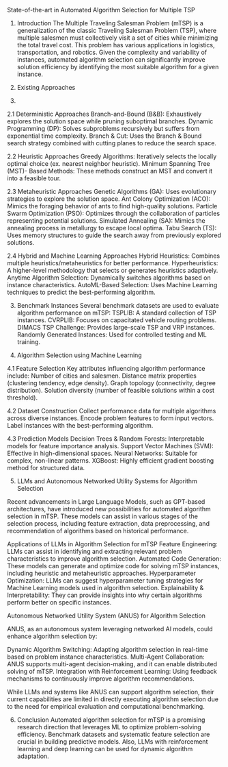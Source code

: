 State-of-the-art in Automated Algorithm Selection for Multiple TSP

1. Introduction
The Multiple Traveling Salesman Problem (mTSP) is a generalization of the classic Traveling Salesman Problem (TSP), where multiple salesmen must collectively visit a set of cities while minimizing the total travel cost. This problem has various applications in logistics, transportation, and robotics. Given the complexity and variability of instances, automated algorithm selection can significantly improve solution efficiency by identifying the most suitable algorithm for a given instance.

2. Existing Approaches
3. 
2.1 Deterministic Approaches
Branch-and-Bound (B&B): Exhaustively explores the solution space while pruning suboptimal branches.
Dynamic Programming (DP): Solves subproblems recursively but suffers from exponential time complexity.
Branch & Cut: Uses the Branch & Bound search strategy combined with cutting planes to reduce the search space.

2.2 Heuristic Approaches
Greedy Algorithms: Iteratively selects the locally optimal choice (ex. nearest neighbor heuristic).
Minimum Spanning Tree (MST)- Based Methods: These methods construct an MST and convert it into a feasible tour.

2.3 Metaheuristic Approaches
Genetic Algorithms (GA): Uses evolutionary strategies to explore the solution space.
Ant Colony Optimization (ACO): Mimics the foraging behavior of ants to find high-quality solutions.
Particle Swarm Optimization (PSO): Optimizes through the collaboration of particles representing potential solutions.
Simulated Annealing (SA): Mimics the annealing process in metallurgy to escape local optima.
Tabu Search (TS): Uses memory structures to guide the search away from previously explored solutions.

2.4 Hybrid and Machine Learning Approaches
Hybrid Heuristics: Combines multiple heuristics/metaheuristics for better performance.
Hyperheuristics: A higher-level methodology that selects or generates heuristics adaptively.
Anytime Algorithm Selection: Dynamically switches algorithms based on instance characteristics.
AutoML-Based Selection: Uses Machine Learning techniques to predict the best-performing algorithm.

3. Benchmark Instances
Several benchmark datasets are used to evaluate algorithm performance on mTSP:
TSPLIB: A standard collection of TSP instances.
CVRPLIB: Focuses on capacitated vehicle routing problems.
DIMACS TSP Challenge: Provides large-scale TSP and VRP instances.
Randomly Generated Instances: Used for controlled testing and ML training.

4. Algorithm Selection using Machine Learning

4.1 Feature Selection
Key attributes influencing algorithm performance include:
Number of cities and salesmen.
Distance matrix properties (clustering tendency, edge density).
Graph topology (connectivity, degree distribution).
Solution diversity (number of feasible solutions within a cost threshold).

4.2 Dataset Construction
Collect performance data for multiple algorithms across diverse instances.
Encode problem features to form input vectors.
Label instances with the best-performing algorithm.

4.3 Prediction Models
Decision Trees & Random Forests: Interpretable models for feature importance analysis.
Support Vector Machines (SVM): Effective in high-dimensional spaces.
Neural Networks: Suitable for complex, non-linear patterns.
XGBoost: Highly efficient gradient boosting method for structured data.

5. LLMs and Autonomous Networked Utility Systems for Algorithm Selection
   
Recent advancements in Large Language Models, such as GPT-based architectures, have introduced new possibilities for automated algorithm selection in mTSP. These models can assist in various stages of the selection process, including feature extraction, data preprocessing, and recommendation of algorithms based on historical performance.

Applications of LLMs in Algorithm Selection for mTSP
Feature Engineering: LLMs can assist in identifying and extracting relevant problem characteristics to improve algorithm selection.
Automated Code Generation: These models can generate and optimize code for solving mTSP instances, including heuristic and metaheuristic approaches.
Hyperparameter Optimization: LLMs can suggest hyperparameter tuning strategies for Machine Learning models used in algorithm selection.
Explainability & Interpretability: They can provide insights into why certain algorithms perform better on specific instances.

Autonomous Networked Utility System (ANUS) for Algorithm Selection

ANUS, as an autonomous system leveraging networked AI models, could enhance algorithm selection by:

Dynamic Algorithm Switching: Adapting algorithm selection in real-time based on problem instance characteristics.
Multi-Agent Collaboration: ANUS supports multi-agent decision-making, and it can enable distributed solving of mTSP.
Integration with Reinforcement Learning: Using feedback mechanisms to continuously improve algorithm recommendations.

While LLMs and systems like ANUS can support algorithm selection, their current capabilities are limited in directly executing algorithm selection due to the need for empirical evaluation and computational benchmarking.

6. Conclusion
Automated algorithm selection for mTSP is a promising research direction that leverages ML to optimize problem-solving efficiency. Benchmark datasets and systematic feature selection are crucial in building predictive models. Also, LLMs with reinforcement learning and deep learning can be used for dynamic algorithm adaptation.


